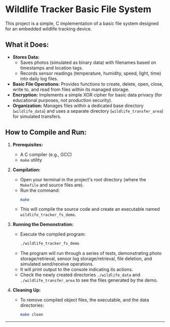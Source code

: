 # Wildlife Tracker Basic File System

This project is a simple, C implementation of a basic file system designed for an embedded wildlife tracking device.

## What it Does:

*   **Stores Data:**
    *   Saves photos (simulated as binary data) with filenames based on timestamps and location tags.
    *   Records sensor readings (temperature, humidity, speed, light, time) into daily log files.
*   **Basic File Operations:** Provides functions to create, delete, open, close, write to, and read from files within its managed storage.
*   **Encryption:** Implements a simple XOR cipher for basic data privacy (for educational purposes, not production security).
*   **Organization:** Manages files within a dedicated base directory (`wildlife_data`) and uses a separate directory (`wildlife_transfer_area`) for simulated transfers.

## How to Compile and Run:

1.  **Prerequisites:**
    *   A C compiler (e.g., GCC)
    *   `make` utility

2.  **Compilation:**
    *   Open your terminal in the project's root directory (where the `Makefile` and source files are).
    *   Run the command:
        ```bash
        make
        ```
    *   This will compile the source code and create an executable named `wildlife_tracker_fs_demo`.

3.  **Running the Demonstration:**
    *   Execute the compiled program:
        ```bash
        ./wildlife_tracker_fs_demo
        ```
    *   The program will run through a series of tests, demonstrating photo storage/retrieval, sensor log storage/retrieval, file deletion, and simulated send/receive operations.
    *   It will print output to the console indicating its actions.
    *   Check the newly created directories `./wildlife_data` and `./wildlife_transfer_area` to see the files generated by the demo.

4.  **Cleaning Up:**
    *   To remove compiled object files, the executable, and the data directories:
        ```bash
        make clean
        ```

---